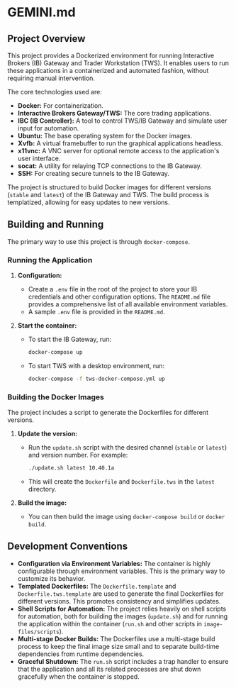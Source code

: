 # GEMINI.md

## Project Overview

This project provides a Dockerized environment for running Interactive Brokers (IB) Gateway and Trader Workstation (TWS). It enables users to run these applications in a containerized and automated fashion, without requiring manual intervention.

The core technologies used are:

*   **Docker:** For containerization.
*   **Interactive Brokers Gateway/TWS:** The core trading applications.
*   **IBC (IB Controller):** A tool to control TWS/IB Gateway and simulate user input for automation.
*   **Ubuntu:** The base operating system for the Docker images.
*   **Xvfb:** A virtual framebuffer to run the graphical applications headless.
*   **x11vnc:** A VNC server for optional remote access to the application's user interface.
*   **socat:** A utility for relaying TCP connections to the IB Gateway.
*   **SSH:** For creating secure tunnels to the IB Gateway.

The project is structured to build Docker images for different versions (`stable` and `latest`) of the IB Gateway and TWS. The build process is templatized, allowing for easy updates to new versions.

## Building and Running

The primary way to use this project is through `docker-compose`.

### Running the Application

1.  **Configuration:**
    *   Create a `.env` file in the root of the project to store your IB credentials and other configuration options. The `README.md` file provides a comprehensive list of all available environment variables.
    *   A sample `.env` file is provided in the `README.md`.

2.  **Start the container:**
    *   To start the IB Gateway, run:
        ```bash
        docker-compose up
        ```
    *   To start TWS with a desktop environment, run:
        ```bash
        docker-compose -f tws-docker-compose.yml up
        ```

### Building the Docker Images

The project includes a script to generate the Dockerfiles for different versions.

1.  **Update the version:**
    *   Run the `update.sh` script with the desired channel (`stable` or `latest`) and version number. For example:
        ```bash
        ./update.sh latest 10.40.1a
        ```
    *   This will create the `Dockerfile` and `Dockerfile.tws` in the `latest` directory.

2.  **Build the image:**
    *   You can then build the image using `docker-compose build` or `docker build`.

## Development Conventions

*   **Configuration via Environment Variables:** The container is highly configurable through environment variables. This is the primary way to customize its behavior.
*   **Templated Dockerfiles:** The `Dockerfile.template` and `Dockerfile.tws.template` are used to generate the final Dockerfiles for different versions. This promotes consistency and simplifies updates.
*   **Shell Scripts for Automation:** The project relies heavily on shell scripts for automation, both for building the images (`update.sh`) and for running the application within the container (`run.sh` and other scripts in `image-files/scripts`).
*   **Multi-stage Docker Builds:** The Dockerfiles use a multi-stage build process to keep the final image size small and to separate build-time dependencies from runtime dependencies.
*   **Graceful Shutdown:** The `run.sh` script includes a trap handler to ensure that the application and all its related processes are shut down gracefully when the container is stopped.
